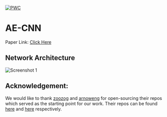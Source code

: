 [![PWC](https://img.shields.io/endpoint.svg?url=https://paperswithcode.com/badge/jointly-learning-convolutional/pneumonia-detection-on-chestx-ray14)](https://paperswithcode.com/sota/pneumonia-detection-on-chestx-ray14?p=jointly-learning-convolutional)


# AE-CNN

Paper Link: [Click Here](https://drive.google.com/open?id=1i2jl5M0ddr-STAma0a2Bsr5rOMtcCSyB)

## Network Architecture
![Screenshot 1](https://github.com/ekagra-ranjan/AE-CNN/blob/master/ae-cnn-final.png "Net")



## Acknowledgement: 
We would like to thank [zoozog](https://github.com/zoogzog/) and [arnoweng](https://github.com/arnoweng/) for open-sourcing their repos which served as the starting point for our work. Their repos can be found [here](https://github.com/zoogzog/chexnet) and [here](https://github.com/arnoweng/CheXNet) respectively. 
